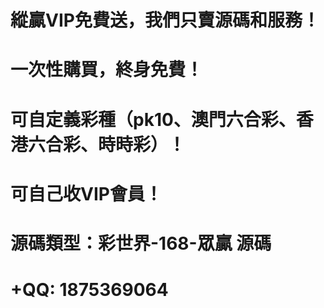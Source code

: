 # 縱贏VIP免費送，我們只賣源碼和服務！

# 一次性購買，終身免費！

# 可自定義彩種（pk10、澳門六合彩、香港六合彩、時時彩）！

# 可自己收VIP會員！

# 源碼類型：彩世界-168-眾贏 源碼

# +QQ: 1875369064

